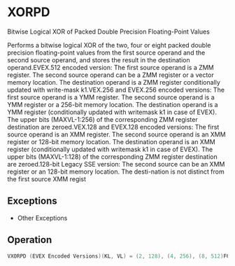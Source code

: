 # XORPD

Bitwise Logical XOR of Packed Double Precision Floating-Point Values

Performs a bitwise logical XOR of the two, four or eight packed double precision floating-point values from the first source operand and the second source operand, and stores the result in the destination operand.EVEX.512 encoded version: The first source operand is a ZMM register.
The second source operand can be a ZMM register or a vector memory location.
The destination operand is a ZMM register conditionally updated with write-mask k1.VEX.256 and EVEX.256 encoded versions: The first source operand is a YMM register.
The second source operand is a YMM register or a 256-bit memory location.
The destination operand is a YMM register (conditionally updated with writemask k1 in case of EVEX).
The upper bits (MAXVL-1:256) of the corresponding ZMM register destination are zeroed.VEX.128 and EVEX.128 encoded versions: The first source operand is an XMM register.
The second source operand is an XMM register or 128-bit memory location.
The destination operand is an XMM register (conditionally updated with writemask k1 in case of EVEX).
The upper bits (MAXVL-1:128) of the corresponding ZMM register destination are zeroed.128-bit Legacy SSE version: The second source can be an XMM register or an 128-bit memory location.
The desti-nation is not distinct from the first source XMM regist

## Exceptions

- Other Exceptions

## Operation

```C
VXORPD (EVEX Encoded Versions)(KL, VL) = (2, 128), (4, 256), (8, 512)FOR j := 0 TO KL-1i := j * 64IF k1[j] OR *no writemask* THENIF (EVEX.b == 1) AND (SRC2 *is memory*)THEN DEST[i+63:i] := SRC1[i+63:i] BITWISE XOR SRC2[63:0];ELSE DEST[i+63:i] := SRC1[i+63:i] BITWISE XOR SRC2[i+63:i];FI;ELSE IF *merging-masking*; merging-maskingTHEN *DEST[i+63:i] remains unchanged*ELSE *zeroing-masking*; zeroing-maskingDEST[i+63:i] = 0FIFI;ENDFORDEST[MAXVL-1:VL] := 0VXORPD (VEX.256 Encoded Version)DEST[63:0] := SRC1[63:0] BITWISE XOR SRC2[63:0]DEST[127:64] := SRC1[127:64] BITWISE XOR SRC2[127:64]DEST[191:128] := SRC1[191:128] BITWISE XOR SRC2[191:128]DEST[255:192] := SRC1[255:192] BITWISE XOR SRC2[255:192]DEST[MAXVL-1:256] := 0VXORPD (VEX.128 Encoded Version)DEST[63:0] := SRC1[63:0] BITWISE XOR SRC2[63:0]DEST[127:64] := SRC1[127:64] BITWISE XOR SRC2[127:64]DEST[MAXVL-1:128] := 0XORPD (128-bit Legacy SSE Version)DEST[63:0] := DEST[63:0] BITWISE XOR SRC[63:0]DEST[127:64] := DEST[127:64] BITWISE XOR SRC[127:64]DEST[MAXVL-1:128] (Unmodified)Intel C/C++ Compiler Intrinsic EquivalentVXORPD __m512d _mm512_xor_pd (__m512d a, __m512d b);VXORPD __m512d _mm512_mask_xor_pd (__m512d a, __mmask8 m, __m512d b);VXORPD __m512d _mm512_maskz_xor_pd (__mmask8 m, __m512d a);VXORPD __m256d _mm256_xor_pd (__m256d a, __m256d b);VXORPD __m256d _mm256_mask_xor_pd (__m256d a, __mmask8 m, __m256d b);VXORPD __m256d _mm256_maskz_xor_pd (__mmask8 m, __m256d a);XORPD __m128d _mm_xor_pd (__m128d a, __m128d b);VXORPD __m128d _mm_mask_xor_pd (__m128d a, __mmask8 m, __m128d b);VXORPD __m128d _mm_maskz_xor_pd (__mmask8 m, __m128d a);
```
